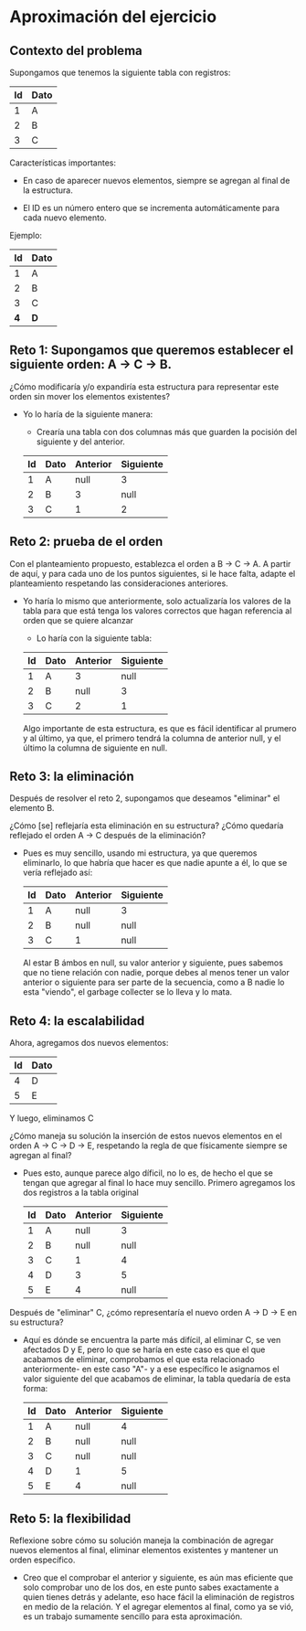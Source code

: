 # Aproximación del ejercicio

## Contexto del problema
Supongamos que tenemos la siguiente tabla con registros:

| Id | Dato | 
|----------|----------|
| 1    | A   |
| 2    | B   |
| 3    | C   | 

Características importantes:

- En caso de aparecer nuevos elementos, siempre se agregan al final de la estructura.


- El ID es un número entero que se incrementa automáticamente para cada nuevo elemento.

Ejemplo:

| Id | Dato | 
|----------|----------|
| 1    | A   |
| 2    | B   |
| 3    | C   | 
| **4**    | **D**   | 


## Reto 1: Supongamos que queremos establecer el siguiente orden: A -> C -> B.

¿Cómo modificaría y/o expandiría esta estructura para representar este orden sin mover los elementos existentes?

- Yo lo haría de la siguiente manera: 
    - Crearía una tabla con dos columnas más que guarden la pocisión del siguiente y del anterior.

    | Id | Dato | Anterior | Siguiente |
    |----|----------|----|----|
    | 1    | A   | null   | 3   |
    | 2    | B   |  3  | null   |
    | 3    | C   |  1  | 2  |

## Reto 2: prueba de el orden
Con el planteamiento propuesto, establezca el orden a B -> C -> A. A partir de aquí, y para cada uno de los puntos siguientes, si le hace falta, adapte el planteamiento respetando las consideraciones anteriores.

- Yo haría lo mismo que anteriormente, solo actualizaría los valores de la tabla para que está tenga los valores correctos que hagan referencia al orden que se quiere alcanzar
    
    - Lo haría con la siguiente tabla:
    
    | Id | Dato | Anterior | Siguiente |
    |----|----------|----|----|
    | 1    | A   |   3 | null   |
    | 2    | B   |  null  | 3   |
    | 3    | C   |  2  | 1  |

    Algo importante de esta estructura, es que es fácil identificar al prumero y al último, ya que, el primero tendrá la columna de anterior null, y el último la columna de siguiente en null.

## Reto 3: la eliminación
Después de resolver el reto 2, supongamos que deseamos "eliminar" el elemento B.

¿Cómo [se] reflejaría esta eliminación en su estructura?
¿Cómo quedaría reflejado el orden A -> C después de la eliminación?

- Pues es muy sencillo, usando mi estructura, ya que queremos eliminarlo, lo que habría que hacer es que nadie apunte a él, lo que se vería reflejado así:

    | Id | Dato | Anterior | Siguiente |
    |----|----------|----|----|
    | 1    | A   |   null | 3   |
    | 2    | B   |  null  | null  |
    | 3    | C   |  1  | null  |

    Al estar B ámbos en null, su valor anterior y siguiente, pues sabemos que no tiene relación con nadie, porque debes al menos tener un valor anterior o siguiente para ser parte de la secuencia, como a B nadie lo esta "viendo", el garbage collecter se lo lleva y lo mata.

## Reto 4: la escalabilidad
Ahora, agregamos dos nuevos elementos:

| Id | Dato |
|----|----- |
| 4  | D   |
| 5  | E   |

Y luego, eliminamos C

¿Cómo maneja su solución la inserción de estos nuevos elementos en el orden A -> C -> D -> E, respetando la regla de que físicamente siempre se agregan al final?

- Pues esto, aunque parece algo díficil, no lo es, de hecho el que se tengan que agregar al final lo hace muy sencillo. Primero agregamos los dos registros a la tabla original

    | Id | Dato | Anterior | Siguiente |
    |----|----------|----|----|
    | 1    | A   |   null | 3   |
    | 2    | B   |  null  | null  |
    | 3    | C   |  1  | 4  |
    | 4    | D   |  3  | 5  |
    | 5    | E   |  4  | null  |


Después de "eliminar" C, ¿cómo representaría el nuevo orden A -> D -> E en su estructura?

- Aquí es dónde se encuentra la parte más difícil, al eliminar C, se ven afectados D y E, pero lo que se haría en este caso es que el que acabamos de eliminar, comprobamos el que esta relacionado anteriormente- en este caso "A"- y a ese específico le asignamos el valor siguiente del que acabamos de eliminar, la tabla quedaría de esta forma:

    | Id | Dato | Anterior | Siguiente |
    |----|----------|----|----|
    | 1    | A   |   null | 4   |
    | 2    | B   |  null  | null  |
    | 3    | C   |  null  | null  |
    | 4    | D   |  1  | 5  |
    | 5    | E   |  4  | null  |

## Reto 5: la flexibilidad
Reflexione sobre cómo su solución maneja la combinación de agregar nuevos elementos al final, eliminar elementos existentes y mantener un orden específico.

 - Creo que el comprobar el anterior y siguiente, es aún mas eficiente que solo comprobar uno de los dos, en este punto sabes exactamente a quien tienes detrás y adelante, eso hace fácil la eliminación de registros en medio de la relación. Y el agregar elementos al final, como ya se vió, es un trabajo sumamente sencillo para esta aproximación.

   



